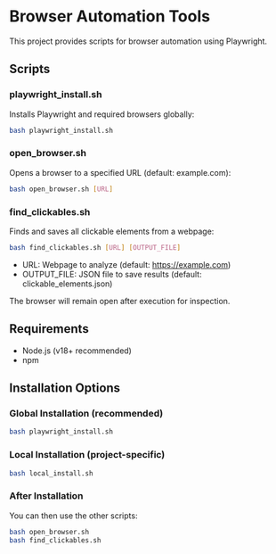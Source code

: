 # Browser Automation Tools

This project provides scripts for browser automation using Playwright.

## Scripts

### playwright_install.sh
Installs Playwright and required browsers globally:
```bash
bash playwright_install.sh
```

### open_browser.sh
Opens a browser to a specified URL (default: example.com):
```bash
bash open_browser.sh [URL]
```

### find_clickables.sh
Finds and saves all clickable elements from a webpage:
```bash
bash find_clickables.sh [URL] [OUTPUT_FILE]
```
- URL: Webpage to analyze (default: https://example.com)
- OUTPUT_FILE: JSON file to save results (default: clickable_elements.json)

The browser will remain open after execution for inspection.

## Requirements
- Node.js (v18+ recommended)
- npm

## Installation Options

### Global Installation (recommended)
```bash
bash playwright_install.sh
```

### Local Installation (project-specific)
```bash
bash local_install.sh
```

### After Installation
You can then use the other scripts:
```bash
bash open_browser.sh
bash find_clickables.sh
```